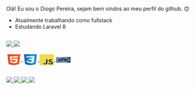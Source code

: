 Olá! Eu sou o Diogo Pereira, sejam bem vindos ao meu perfil do github. 😊

- Atualmente trabalhando como fullstack
- Estudando Laravel 8
##

<div>
  <a href="https//diiipereiradev.com.br">
  <img height="180em" src="https://github-readme-stats.vercel.app/api?username=diiipereira&show_icons=true&theme=dark&include_all_commits=true&cout_private=true"/>
  <img height="180em" src="https://github-readme-stats.vercel.app/api/top-langs/?username=diiipereira&layout=compact&langs_count=16&theme=dark"/>
</div>
<div style="display: inline_block"><br>
  <img align="center" alt="diogo-HTML" height="30" width="40" src='https://raw.githubusercontent.com/devicons/devicon/master/icons/html5/html5-original.svg'>
  <img align="center" alt="diogo-CSS" height="30" width="40" src='https://raw.githubusercontent.com/devicons/devicon/master/icons/css3/css3-original.svg'>
  <img align="center" alt="diogo-JS" height="30" width="40" src='https://raw.githubusercontent.com/devicons/devicon/master/icons/javascript/javascript-original.svg'>
  <!--<img align="center" alt="diogo-SASS" height="30" width="40" src='https://raw.githubusercontent.com/devicons/devicon/master/icons/sass/sass-original.svg'>-->
  <img align="center" alt="diogo-PHP" height="30" width="40" src='https://raw.githubusercontent.com/devicons/devicon/master/icons/php/php-original.svg'>
</div>
  
  ##
  
  <div>
    <a href="https://www.instagram.com/diiipereira/" targer="_blank"><img src="https://img.shields.io/badge/Instagram-E4405F?style=for-the-badge&logo=instagram&logoColor=white">
    <a href="https://www.linkedin.com/in/diiipereira/" targer="_blank"><img src="https://img.shields.io/badge/LinkedIn-0077B5?style=for-the-badge&logo=linkedin&logoColor=white">
    <a href="https://discord.gg/t9vNs4a" target="_blank"><img src="https://img.shields.io/badge/Discord-7289DA?style=for-the-badge&logo=discord&logoColor=white">
    <a href="mailto:dipereira@live.com"><img src="https://img.shields.io/badge/Microsoft_Outlook-0078D4?style=for-the-badge&logo=microsoft-outlook&logoColor=white" target="_blank">
  </div>
